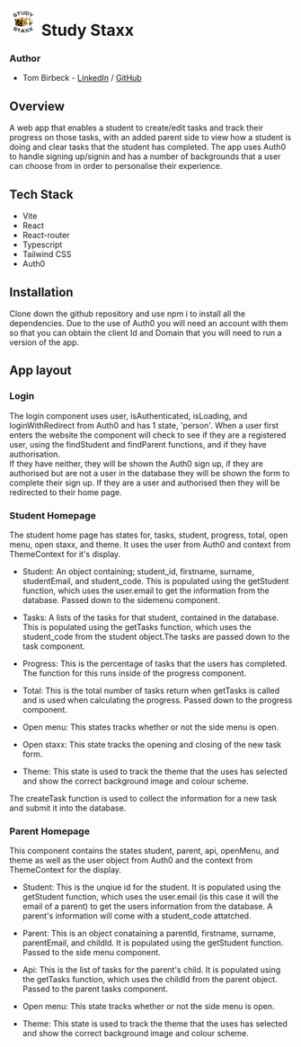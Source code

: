 # <img src='/src/assets/Staxx-fav.png'/> Study Staxx 

### Author

- Tom Birbeck - [LinkedIn](https://www.linkedin.com/in/tom-birbeck-036356248/) / [GitHub](https://github.com/TomBirbeck)

## Overview

A web app that enables a student to create/edit tasks and track their progress on those tasks, with an added parent side to view how a student is doing and clear tasks that the student has completed.
The app uses Auth0 to handle signing up/signin and has a number of backgrounds that a user can choose from in order to personalise their experience.

## Tech Stack
- Vite
- React
- React-router
- Typescript
- Tailwind CSS
- Auth0

## Installation

Clone down the github repository and use npm i to install all the dependencies.
Due to the use of Auth0 you will need an account with them so that you can obtain the client Id and Domain that you will need to run a version of the app.

## App layout

### Login

The login component uses user, isAuthenticated, isLoading, and loginWithRedirect from Auth0 and has 1 state, 'person'.
When a user first enters the website the component will check to see if they are a registered user, using the findStudent and findParent functions, and if they have authorisation.\
If they have neither, they will be shown the Auth0 sign up, if they are authorised but are not a user in the database they will be shown the form to complete their sign up. If they are a user and authorised then they will be redirected to their home page.

### Student Homepage

The student home page has states for, tasks, student, progress, total, open menu, open staxx, and theme. It uses the user from Auth0 and context from ThemeContext for it's display.

- Student: An object containing; student_id, firstname, surname, studentEmail, and student_code. This is populated using the getStudent function, which uses the user.email to get the information from the database. Passed down to the sidemenu component.

- Tasks: A lists of the tasks for that student, contained in the database. This is populated using the getTasks function, which uses the student_code from the student object.The tasks are passed down to the task component.

- Progress: This is the percentage of tasks that the users has completed. The function for this runs inside of the progress component.

- Total: This is the total number of tasks return when getTasks is called and is used when calculating the progress. Passed down to the progress component.

- Open menu: This states tracks whether or not the side menu is open.

- Open staxx: This state tracks the opening and closing of the new task form.

- Theme: This state is used to track the theme that the uses has selected and show the correct background image and colour scheme.

The createTask function is used to collect the information for a new task and submit it into the database.

### Parent Homepage

This component contains the states student, parent, api, openMenu, and theme as well as the user object from Auth0 and the context from ThemeContext for the display.

- Student: This is the unqiue id for the student. It is populated using the getStudent function, which uses the user.email (is this case it will the email of a parent) to get the users information from the database. A parent's information will come with a student_code attatched.

- Parent: This is an object conataining a parentId, firstname, surname, parentEmail, and childId. It is populated using the getStudent function. Passed to the side menu component.

- Api: This is the list of tasks for the parent's child. It is populated using the getTasks function, which uses the childId from the parent object. Passed to the parent tasks component.

- Open menu: This state tracks whether or not the side menu is open.

- Theme: This state is used to track the theme that the uses has selected and show the correct background image and colour scheme.
